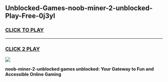 
## Unblocked-Games-noob-miner-2-unblocked-Play-Free-0j3yl
<h3>
<a href="https://premium76.site?title=noob-miner-2-unblocked&ref=18A1">CLICK TO PLAY</a></h3>
<hr>

<h3>
<a href="https://premium76.site?title=noob-miner-2-unblocked&ref=18A1">CLICK 2 PLAY</a>
  
</h3>

<a href="https://premium76.site?title=noob-miner-2-unblocked&ref=18A1"><img src="https://clearcache.store/games.png"></a>


**noob-miner-2-unblocked games unblocked: Your Gateway to Fun and Accessible Online Gaming**
